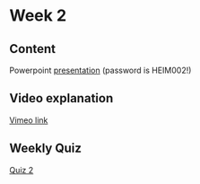 # Week 2
## Content
Powerpoint [presentation](https://zivaconnect-my.sharepoint.com/:p:/g/personal/julio_tide_org/EWBPC_rob5JKtvdhaH9TSBIBYOOQFgJWQEXeSGcNJN2tCg?e=JfUzyh) (password is HEIM002!) 
## Video explanation
[Vimeo link](https://vimeo.com/816789712)
## Weekly Quiz
[Quiz 2](https://forms.gle/RSbmPDc39vH59rHn7)
